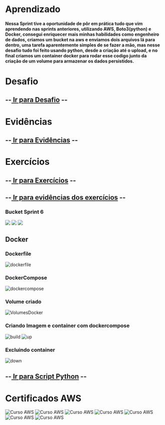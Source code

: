 # Aprendizado
#### Nessa Sprint tive a oportunidade de pôr em prática tudo que vim aprendendo nas sprints anteriores, utilizando AWS, Boto3(python) e Docker, consegui enriquecer mais minhas habilidades como engenheiro de dados, criamos um bucket na aws e enviamos dois arquivos lá para dentro, uma tarefa aparentemente simples de se fazer a mão, mas nesse desafio tudo foi feito usando python, desde a criação até o upload, e no final criamos um container docker para rodar esse codigo junto da criação de um volume para armazenar os dados persistidos.

# Desafio
## --[ Ir para Desafio](./Desafio/) --

# Evidências
## --[ Ir para Evidências](./evidencias/) --

# Exercícios
## --[ Ir para Exercícios](./exercicios/) --
## --[ Ir para evidências dos exercícios](./evidencias/exercicios/) --

### Bucket Sprint 6
![](./evidencias/BucketSprint6.png)
![](./evidencias/pathMovies.png)
![](./evidencias/pathSeries.png)

## Docker
### Dockerfile
![dockerfile](./evidencias/dockerfile.png) 
### DockerCompose
![dockercompose](./evidencias/DockerComposeArquivo.png) 
### Volume criado
![VolumesDocker](./evidencias/Volumes.png)
### Criando Imagem e container com dockercompose
![build](./evidencias/docker-compose-build.png)
![up](./evidencias/docker-compose-up.png)
### Excluindo container
![down](./evidencias/docker-compose-down.png)

## --[ Ir para Script Python](./Desafio/Etapas/scriptsDesafio/enviarArquivos.py) --

# Certificados AWS


![Curso AWS](./certificados/amazon%20EMR.png)
![Curso AWS](./certificados/amazon%20glue.png)
![Curso AWS](./certificados/amazon%20Quicksight.png)
![Curso AWS](./certificados/amazon%20redshift.png)
![Curso AWS](./certificados/Noções%20basicas%20analytics%20pt1.png)
![Curso AWS](./certificados/Fundamentos%20Analytics%20pt2.png)
![Curso AWS](./certificados/melhores%20praticas%20redshift.png)
